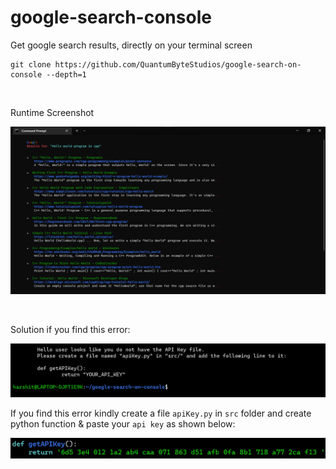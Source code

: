 # google-search-console
Get google search results, directly on your terminal screen

    git clone https://github.com/QuantumByteStudios/google-search-on-console --depth=1
   
<br>

Runtime Screenshot   

<p align="center">
  <img src="src/images/runtime.png">
</p>
<br>

Solution if you find this error:

<p align="center">
  <img src="src/images/getAPIKeyError.png">
</p>

If you find this error kindly create a file `apiKey.py` in `src` folder and create python function & paste your `api key` as shown below:

<p align="center">
  <img src="src/images/getAPIKeyFunction.png">
</p>
